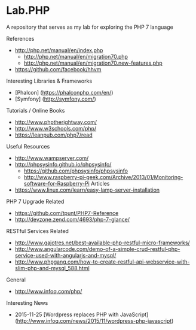 # Lab.PHP
A repository that serves as my lab for exploring the PHP 7 language

References
* http://php.net/manual/en/index.php
  * http://php.net/manual/en/migration70.php
  * http://php.net/manual/en/migration70.new-features.php
* https://github.com/facebook/hhvm

	
Interesting Libraries & Frameworks
* [Phalcon] (https://phalconphp.com/en/)
* [Symfony] (http://symfony.com/)

Tutorials / Online Books
* http://www.phptherightway.com/
* http://www.w3schools.com/php/
* https://leanpub.com/php7/read


Useful Resources
* http://www.wampserver.com/
* http://phpsysinfo.github.io/phpsysinfo/
  * https://github.com/phpsysinfo/phpsysinfo
  * http://www.raspberry-pi-geek.com/Archive/2013/01/Monitoring-software-for-Raspberry-Pi
Articles
* https://www.linux.com/learn/easy-lamp-server-installation


PHP 7 Upgrade Related
* https://github.com/tpunt/PHP7-Reference
* http://devzone.zend.com/4693/php-7-glance/

RESTful Services Related
* http://www.gajotres.net/best-available-php-restful-micro-frameworks/
* http://www.angularcode.com/demo-of-a-simple-crud-restful-php-service-used-with-angularjs-and-mysql/
* http://www.phpgang.com/how-to-create-restful-api-webservice-with-slim-php-and-mysql_588.html

General
* http://www.infoq.com/php/

Interesting News
* 2015-11-25 [Wordpress replaces PHP with JavaScript] (http://www.infoq.com/news/2015/11/wordpress-php-javascript)
